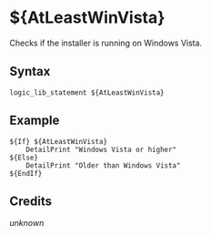 # ${AtLeastWinVista}

Checks if the installer is running on Windows Vista.

## Syntax

    logic_lib_statement ${AtLeastWinVista}

## Example

    ${If} ${AtLeastWinVista}
        DetailPrint "Windows Vista or higher"
    ${Else}
        DetailPrint "Older than Windows Vista"
    ${EndIf}

## Credits

*unknown*

